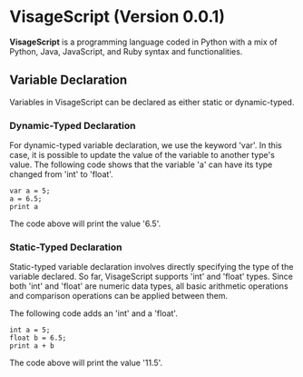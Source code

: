 # VisageScript (Version 0.0.1)

**VisageScript** is a programming language coded in Python with a mix of Python, Java, JavaScript, 
and Ruby syntax and functionalities.

## Variable Declaration

Variables in VisageScript can be declared as either static or dynamic-typed.

### Dynamic-Typed Declaration

For dynamic-typed variable declaration, we use the keyword 'var'. In this case, it is possible to update the value 
of the variable to another type's value. The following code shows that the variable 'a' can have its type changed 
from 'int' to 'float'.

```
var a = 5;
a = 6.5;
print a
```

The code above will print the value '6.5'.

### Static-Typed Declaration

Static-typed variable declaration involves directly specifying the type of the variable declared. So far, VisageScript 
supports 'int' and 'float' types. Since both 'int' and 'float' are numeric data types, all basic arithmetic operations 
and comparison operations can be applied between them.

The following code adds an 'int' and a 'float'.

```
int a = 5;
float b = 6.5;
print a + b
```

The code above will print the value '11.5'.
